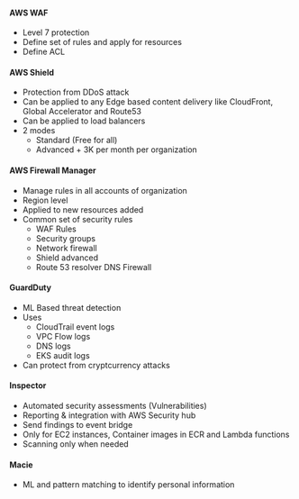 #### AWS WAF
- Level 7 protection
- Define set of rules and apply for resources
- Define ACL

#### AWS Shield
- Protection from DDoS attack
- Can be applied to any Edge based content delivery like CloudFront, Global Accelerator and Route53
- Can be applied to load balancers
- 2 modes
  - Standard (Free for all)
  - Advanced + 3K per month per organization

#### AWS Firewall Manager
- Manage rules in all accounts of organization
- Region level
- Applied to new resources added
- Common set of security rules
  - WAF Rules
  - Security groups
  - Network firewall
  - Shield advanced
  - Route 53 resolver DNS Firewall   

#### GuardDuty
- ML Based threat detection
- Uses
  - CloudTrail event logs
  - VPC Flow logs
  - DNS logs
  - EKS audit logs
- Can protect from cryptcurrency attacks

#### Inspector
- Automated security assessments (Vulnerabilities)
- Reporting & integration with AWS Security hub
- Send findings to event bridge
- Only for EC2 instances, Container images in ECR and Lambda functions
- Scanning only when needed

#### Macie
- ML and pattern matching to identify personal information


